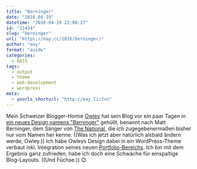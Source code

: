 ```yaml
---
title: "Berninger"
date: "2016-04-19"
datetime: "2016-04-19 22:00:27"
id: "31434"
slug: "berninger"
url: "https://eay.cc/2016/berninger/"
author: "eay"
format: "aside"
categories:
  - 0815
tags:
  - output
  - theme
  - web-development
  - wordpress
meta:
  - yourls_shorturl: "http://eay.li/2sn"
---
```


Mein Schweizer Blogger-Homie [Owley](http://owley.ch/) hat sein Blog vor ein paar Tagen in [ein neues Design namens "Berninger"](http://owley.ch/2016/04/14/i-proudly-present-berninger/) gehüllt, benannt nach Matt Berninger, dem Sänger von [The National](https://de.wikipedia.org/wiki/The_National_(Band)), die ich zugegebenermaßen bisher nur vom Namen her kenne. ((Was ich jetzt aber natürlich alsbald ändern werde, Owley.)) Ich habe Owleys Design dabei in ein WordPress-Theme verbaut inkl. Integration seines neuen [Portfolio-Bereichs](http://owley.ch/folio/). Ich bin mit dem Ergebnis ganz zufrieden, habe ich doch eine Schwäche für einspaltige Blog-Layouts. ((Und Füchse.)) 😌
